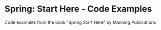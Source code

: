 # Spring: Start Here - Code Examples

Code examples from the book "Spring Start Here" by Manning Publications
